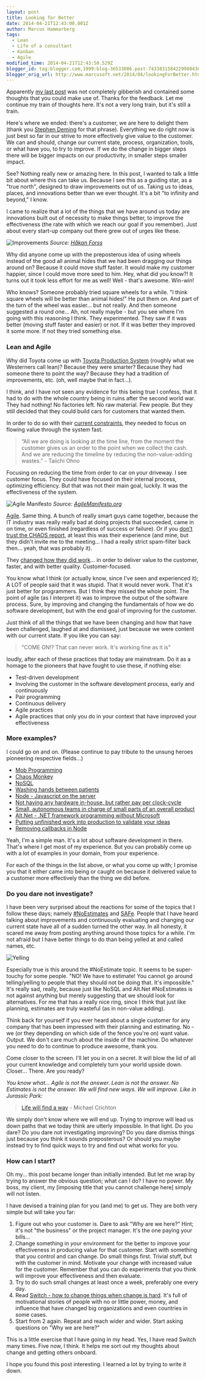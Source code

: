 ```yaml
---
layout: post
title: Looking for Better
date: 2014-04-21T12:43:00.001Z
author: Marcus Hammarberg
tags:
  - Lean
  - Life of a consultant
  - Kanban
  - Agile
modified_time: 2014-04-21T12:43:50.529Z
blogger_id: tag:blogger.com,1999:blog-36533086.post-7433831584229980430
blogger_orig_url: http://www.marcusoft.net/2014/04/lookingForBetter.html
---
```


Apparently [my last post](http://www.marcusoft.net/2014/04/thisIsHowIThink.html) was not completely gibberish and contained some thoughts that you could make use of. Thanks for the feedback. Let me continue my train of thoughts here. It's not a very long train, but it's still a train.

Here's where we ended: there's a customer, we are here to delight them (thank you [Stephen Deming](http://www.stevedenning.com/site/Default.aspx) for that phrase). Everything we do right now is just best so far in our strive to more effectively give value to the customer. We can and should, change our current state, process, organization, tools, or what have you, to try to improve. If we do the change in bigger steps there will be bigger impacts on our productivity, in smaller steps smaller impact.

See? Nothing really new or amazing here. In this post, I wanted to talk a little bit about where this can take us. Because I see this as a guiding star, as a "true north", designed to draw improvements out of us. Taking us to ideas, places, and innovations better than we ever thought. It's a bit "to infinity and beyond," I know.

I came to realize that a lot of the things that we have around us today are innovations built out of necessity to make things better, to improve the effectiveness (the rate with which we reach our goal if you remember). Just about every start-up company out there grew out of urges like these.

![Improvements](http://hakanforss.files.wordpress.com/2014/03/are-you-too-busy-to-improve2.png)
*Source: [Håkan Forss](http://hakanforss.wordpress.com/2014/03/30/are-you-too-busy-to-improve-focus-on-the-system/)*

Why did anyone come up with the preposterous idea of using wheels instead of the good all animal hides that we had been dragging our things around on? Because it could move stuff faster. It would make my customer happier, since I could move more seed to him. Hey, what did you know?! It turns out it took less effort for me as well! Well - that's awesome. Win-win!

Who knows? Someone probably tried square wheels for a while. "I think square wheels will be better than animal hides!" He put them on. And part of the turn of the wheel was easier... but not really. And then someone suggested a round one... Ah, not really maybe - but you see where I'm going with this reasoning I think. They experimented. They saw if it was better (moving stuff faster and easier) or not. If it was better they improved it some more. If not they tried something else.

### Lean and Agile

Why did Toyota come up with [Toyota Production System](http://en.wikipedia.org/wiki/Toyota_Production_System) (roughly what we Westerners call lean)? Because they were smarter? Because they had someone there to point the way? Because they had a tradition of improvements, etc. (oh, well maybe that in fact...).

I think, and I have not seen any evidence for this being true I confess, that it had to do with the whole country being in ruins after the second world war. They had nothing! No factories left. No raw material. Few people. But they still decided that they could build cars for customers that wanted them.

In order to do so with their [current constraints](http://www.marcusoft.net/2013/01/on-constraints.html), they needed to focus on flowing value through the system fast.

> “All we are doing is looking at the time line, from the moment the customer gives us an order to the point when we collect the cash. And we are reducing the timeline by reducing the non-value-adding wastes.” - Taiichi Ohno

Focusing on reducing the time from order to car on your driveway. I see customer focus. They could have focused on their internal process, optimizing efficiency. But that was not their main goal, luckily. It was the effectiveness of the system.

![Agile Manifesto](http://agilemanifesto.org/background.jpg)
*Source: [AgileManifesto.org](http://AgileManifesto.org)*

[Agile](http://agilemanifesto.org/). Same thing. A bunch of really smart guys came together, because the IT industry was really really bad at doing projects that succeeded, came in on time, or even finished (regardless of success or failure). Or if you [don't trust the CHAOS report](http://www.drdobbs.com/architecture-and-design/the-non-existent-software-crisis-debunki/240165910), at least this was their experience (and mine, but they didn't invite me to the meeting... I had a really strict spam-filter back then... yeah, that was probably it).

They [changed how they did work](http://www.marcusoft.net/2013/10/YesITalkAboutChange.html)... in order to deliver value to the customer, faster, and with better quality. Customer-focused.

You know what I think (or actually know, since I've seen and experienced it); A LOT of people said that it was stupid. That it would never work. That it's just better for programmers. But I think they missed the whole point. The point of agile (as I interpret it) was to improve the output of the software process. Sure, by improving and changing the fundamentals of how we do software development, but with the end goal of improving for the customer.

Just think of all the things that we have been changing and how that have been challenged, laughed at and dismissed, just because we were content with our current state. If you like you can say:

> "COME ON!? That can never work. It's working fine as it is"

loudly, after each of these practices that today are mainstream. Do it as a homage to the pioneers that have fought to use these, if nothing else:

- Test-driven development
- Involving the customer in the software development process, early and continuously
- Pair programming
- Continuous delivery
- Agile practices
- Agile practices that only you do in your context that have improved your effectiveness

### More examples?

I could go on and on. (Please continue to pay tribute to the unsung heroes pioneering respective fields...)

- [Mob Programming](http://mobprogramming.org/)
- [Chaos Monkey](http://blog.codinghorror.com/working-with-the-chaos-monkey/)
- [NoSQL](http://en.wikipedia.org/wiki/NoSQL)
- [Washing hands between patients](http://en.wikipedia.org/wiki/Ignaz_Semmelweis#Conflict_with_established_medical_opinions)
- [Node - Javascript on the server](http://nodejs.org/)
- [Not having any hardware in-house, but rather pay per clock-cycle](http://en.wikipedia.org/wiki/Cloud_computing)
- [Small, autonomous teams in charge of small parts of an overall product](http://techcrunch.com/2012/11/17/heres-how-spotify-scales-up-and-stays-agile-it-runs-squads-like-lean-startups/)
- [Alt.Net - .NET framework programming without Microsoft](http://msdn.microsoft.com/en-us/magazine/cc337902.aspx)
- [Putting unfinished work into production to validate your ideas](http://theleanstartup.com/)
- [Removing callbacks in Node](http://koajs.com/)

Yeah, I'm a simple man. It's a lot about software development in there. That's where I get most of my experience. But you can probably come up with a lot of examples in your domain, from your experience.

For each of the things in the list above, or what you come up with; I promise you that it either came into being or caught on because it delivered value to a customer more effectively than the thing we did before.

### Do you dare not investigate?

I have been very surprised about the reactions for some of the topics that I follow these days; namely [#NoEstimates](http://zuill.us/WoodyZuill/category/estimating/) and [SAFe](http://scaledagileframework.com/). People that I have heard talking about improvements and continuously evaluating and changing our current state have all of a sudden turned the other way. In all honesty, it scared me away from posting anything around those topics for a while. I'm not afraid but I have better things to do than being yelled at and called names, etc.

![Yelling](http://i.imgur.com/Og6PtyZ.jpg)

Especially true is this around the #NoEstimate topic. It seems to be super-touchy for some people. "NO! We have to estimate! You cannot go around telling/yelling to people that they should not be doing that. It's impossible." It's really sad, really, because just like NoSQL and Alt.Net #NoEstimates is not against anything but merely suggesting that we should look for alternatives. For me that has a really nice ring, since I think that just like planning, estimates are truly wasteful (as in non-value adding).

Think back for yourself if you ever heard about a single customer for any company that has been impressed with their planning and estimating. No - we (or they depending on which side of the fence you're on) want value. Output. We don't care much about the inside of the machine. Do whatever you need to do to continue to produce awesome, thank you.

Come closer to the screen. I'll let you in on a secret. It will blow the lid of all your current knowledge and completely turn your world upside down. Closer... There. Are you ready?

*You know what... Agile is not the answer. Lean is not the answer. No Estimates is not the answer. We will find new ways. We will improve. Like in Jurassic Park:*

> [Life will find a way](http://www.goodreads.com/quotes/532440-life-will-find-a-way) - Michael Crichton

We simply don't know where we will end up. Trying to improve will lead us down paths that we today think are utterly impossible. In that light. Do you dare? Do you dare not investigating improving? Do you dare dismiss things just because you think it sounds preposterous? Or should you maybe instead try to find quick ways to try and find out what works for you.

### How can I start?

Oh my... this post became longer than initially intended. But let me wrap by trying to answer the obvious question; what can I do? I have no power. My boss, my client, my \[imposing title that you cannot challenge here\] simply will not listen.

I have devised a training plan for you (and me) to get us. They are both very simple but will take you far:

1. Figure out who your customer is. Dare to ask "Why are we here?" Hint; it's not "the business" or the project manager. It's the one paying your bills...
2. Change something in *your* environment for the better to improve your effectiveness in producing value for that customer. Start with something that you control and can change. Do small things first. Trivial stuff, but with the customer in mind. Motivate your change with increased value for the customer. Remember that you can do experiments that you think will improve your effectiveness and then evaluate.
3. Try to do such small changes at least once a week, preferably one every day.
4. Read [Switch - how to change things when change is hard](http://heathbrothers.com/books/switch). It's full of motivational stories of people with no or little power, money, and influence that have changed big organizations and even countries in some cases.
5. Start from 2 again. Repeat and reach wider and wider. Start asking questions on "Why we are here?"

This is a little exercise that I have going in my head. Yes, I have read Switch many times. Five now, I think. It helps me sort out my thoughts about change and getting others onboard.

I hope you found this post interesting. I learned a lot by trying to write it down.
